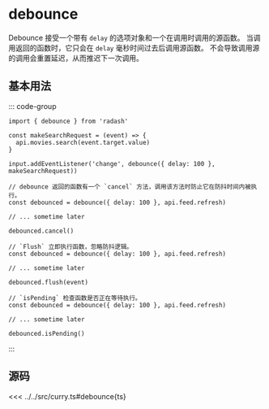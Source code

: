 # debounce

Debounce 接受一个带有 `delay` 的选项对象和一个在调用时调用的源函数。
当调用返回的函数时，它只会在 `delay` 毫秒时间过去后调用源函数。
不会导致调用源的调用会重置延迟，从而推迟下一次调用。

## 基本用法
::: code-group
```ts[example]
import { debounce } from 'radash'

const makeSearchRequest = (event) => {
  api.movies.search(event.target.value)
}

input.addEventListener('change', debounce({ delay: 100 }, makeSearchRequest))
```

```typescript[cancel]
// debounce 返回的函数有一个 `cancel` 方法，调用该方法时防止它在防抖时间内被执行。
const debounced = debounce({ delay: 100 }, api.feed.refresh)

// ... sometime later

debounced.cancel()
```

```typescript[Flush]
// `Flush` 立即执行函数，忽略防抖逻辑。
const debounced = debounce({ delay: 100 }, api.feed.refresh)

// ... sometime later

debounced.flush(event)
```

```typescript[isPending]
// `isPending` 检查函数是否正在等待执行。
const debounced = debounce({ delay: 100 }, api.feed.refresh)

// ... sometime later

debounced.isPending()
```
:::

## 源码

<<< ../../src/curry.ts#debounce{ts}
